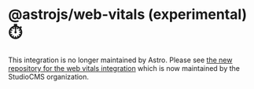 # @astrojs/web-vitals (experimental) ⏱️

This integration is no longer maintained by Astro. Please see [the new repository for the web vitals integration](https://github.com/withstudiocms/web-vitals) which is now maintained by the StudioCMS organization.
